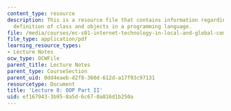 ```yaml
---
content_type: resource
description: This is a resource file that contains information regarding the use and
  definition of class and objects in a programming language.
file: /media/courses/ec-s01-internet-technology-in-local-and-global-communities-spring-2005-summer-2005/ef1679433b958a5d6c670a816d1b250a_MITEC_S01S05_l08_classobj2.pdf
file_type: application/pdf
learning_resource_types:
- Lecture Notes
ocw_type: OCWFile
parent_title: Lecture Notes
parent_type: CourseSection
parent_uid: 0dd4eaeb-d2f8-360d-612d-a17f93c97131
resourcetype: Document
title: 'Lecture 8: OOP Part II'
uid: ef167943-3b95-8a5d-6c67-0a816d1b250a
---
```

